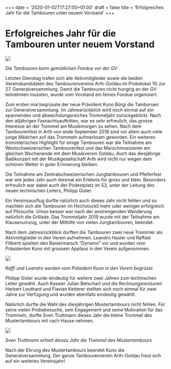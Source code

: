 +++
date = '2020-01-02T17:27:00+01:00'
draft = false
title = 'Erfolgreiches Jahr für die Tambouren unter neuem Vorstand'
+++

# Erfolgreiches Jahr für die Tambouren unter neuem Vorstand

![](http://tambourenarthgoldau.ch/wp-content/uploads/2020/01/IMG_20191210_190959-1024x768.jpg)

*Die Tambouren beim gemütlichen Fondue vor der GV*

Letzten Dienstag trafen sich alle Aktivmitglieder sowie die beiden Vereinskandidaten des Tambourenvereins Arth-Goldau im Probelokal 15i zur 27. Generalversammlung. Damit die Tambouren nicht hungrig an der GV teilnehmen mussten, wurde vom Vorstand ein feines Fondue organisiert.

Zum ersten mal begrüsste der neue Präsident Kuno Bürgi die Tamboruen zur Generalversammlung. Im Jahresrückblick wird noch einmal auf ein spannendes und abwechslungsreiches Trommeljahr zurückgeblickt. Nach den alljährigen Fasnachtsauftritten, war es sehr erfreulich, das grosse Interesse an der Trommel am Musikmorgen zu sehen. Nach dem Tambourenfest in Arth von ende September 2018 sind vor allem auch viele junge Mädchen auf das Trommeln aufmerksam geworden. Ein weiteres trommlerisches Highlight für einige Tambouren war die Teilnahme am Westschweizerischen Tambourenfest und das Marschmusizieren am gleichen Wochenende mit dem Musikverein Goldau. Auch das diesjährige Badikonzert mit der Musikgesellschaft Arth wird nicht nur wegen dem schönen Wetter in guter Erinnerung bleiben.

Die Teilnahme am Zentralschweizerischen Jungtambouren und Pfeiferfest war wie jedes Jahr auch diesmal ein Erlebnis für gross und klein. Besonders erfreulich war dabei auch der Podestplatz im S3, unter der Leitung des neuen technischen Leiters, Philipp Gisler.

Ein Vereinsausflug durfte natürlich auch dieses Jahr nicht fehlen und so machten sich die Tambouren im Hochstuckli mehr oder weniger erfolgreich auf Pilzsuche. Umso besser war nach der anstrengenden Wanderung natürlich die Grillade. Das Trommeljahr 2019 wurde mit der Teilnahme am Klausenumzug, unter der Mithilfe von vielen Jungtambouren, beendet.

Nach dem Jahresrückblick durften die Tambouren zwei neue Trommler als Aktivmitglieder in den Verein aufnehmen. Leandro Hasler und Raffael Filiberti spielten den Baslermarsch “Dynamo” vor und wurden vom Präsidenten Kuno mit grossem Applaus in den Verein aufgenommen.

![](http://tambourenarthgoldau.ch/wp-content/uploads/2020/01/IMG_20191210_203600-1024x768.jpg)

*Raffi und Leandro werden vom Präsident Kuno in den Verein begrüsst.*

Philipp Gisler wurde eindeutig für weitere zwei Jahren zum technischen Leiter gewählt. Auch Kassier Julian Betschart und die Rechnungsrevisoren Herbert Leuthard und Flavian Ketterer stellten sich noch einmal für zwei Jahre zur Verfügung und wurden ebenfalls eindeutig gewählt.

Natürlich durfte die Wahl des diesjährigen Mustertambours nicht fehlen. Für seine vielen Probebesuche, sein Engagement und seine Motivation für das Trommeln, durfte Sven Truttmann dieses Jahr die kleine Trommel des Mustertambours mit nach Hause nehmen.

![](http://tambourenarthgoldau.ch/wp-content/uploads/2020/01/IMG_20191210_205139-1024x768.jpg)

*Sven Truttmann erhielt dieses Jahr die Trommel des Mustertambours*

Nach der Ehrung des Mustertambours beendet Kuno die Generalversammlung. Der ganze Tambourenverein Arth-Goldau freut sich auf ein weiteres Vereinsjahr!
